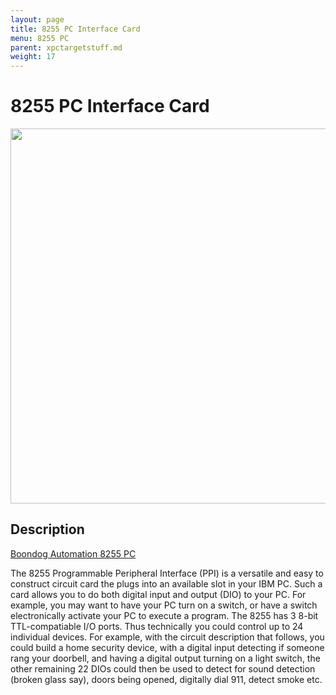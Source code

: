 ```yaml
---
layout: page
title: 8255 PC Interface Card
menu: 8255 PC
parent: xpctargetstuff.md
weight: 17
---
```

# 8255 PC Interface Card

<p align="center">
<img src="https://github.com/armlab-clemson/armlab_inventory/blob/gh-pages/images/8255PC.JPG?raw=true" width="600px" >
</p>

## Description

[Boondog Automation 8255 PC](https://www.boondog.com/tutorials/8255/8255.htm)

The 8255 Programmable Peripheral Interface (PPI) is a versatile and easy to construct circuit card the plugs into an available slot in your IBM PC. Such a card allows you to do both digital input and output (DIO) to your PC. For example, you may want to have your PC turn on a switch, or have a switch electronically activate your PC to execute a program. The 8255 has 3 8-bit TTL-compatiable I/O ports. Thus technically you could control up to 24 individual devices. For example, with the circuit description that follows, you could build a home security device, with a digital input detecting if someone rang your doorbell, and having a digital output turning on a light switch, the other remaining 22 DIOs could then be used to detect for sound detection (broken glass say), doors being opened, digitally dial 911, detect smoke etc. 



